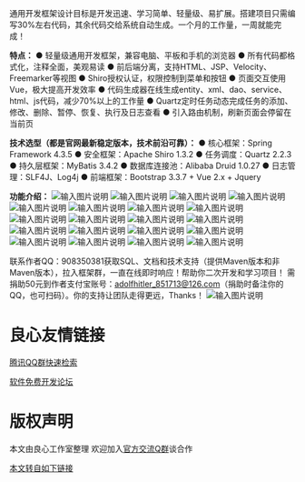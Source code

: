 通用开发框架设计目标是开发迅速、学习简单、轻量级、易扩展。搭建项目只需编写30%左右代码，其余代码交给系统自动生成。一个月的工作量，一周就能完成！

 **特点：** 
● 轻量级通用开发框架，兼容电脑、平板和手机的浏览器
● 所有代码都格式化，注释全面，美观易读
● 前后端分离，支持HTML、JSP、Velocity、Freemarker等视图
● Shiro授权认证，权限控制到菜单和按钮
● 页面交互使用Vue，极大提高开发效率
● 代码生成器在线生成entity、xml、dao、service、html、js代码，减少70%以上的工作量
● Quartz定时任务动态完成任务的添加、修改、删除、暂停、恢复、执行及日志查看
● 引入路由机制，刷新页面会停留在当前页

 **技术选型（都是官网最新稳定版本，技术前沿可靠）：** 
● 核心框架：Spring Framework 4.3.5
● 安全框架：Apache Shiro 1.3.2
● 任务调度：Quartz 2.2.3
● 持久层框架：MyBatis 3.4.2
● 数据库连接池：Alibaba Druid 1.0.27
● 日志管理：SLF4J、Log4j
● 前端框架：Bootstrap 3.3.7 + Vue 2.x + Jquery

 **功能介绍：** 
![输入图片说明](http://git.oschina.net/uploads/images/2017/0120/165318_21dffbbc_777893.jpeg "在这里输入图片标题")
![输入图片说明](http://git.oschina.net/uploads/images/2017/0120/165332_c1506a57_777893.jpeg "在这里输入图片标题")
![输入图片说明](http://git.oschina.net/uploads/images/2017/0120/165345_e7962e2a_777893.jpeg "在这里输入图片标题")
![输入图片说明](http://git.oschina.net/uploads/images/2017/0120/165356_ab239596_777893.jpeg "在这里输入图片标题")
![输入图片说明](http://git.oschina.net/uploads/images/2017/0120/165406_f9de1141_777893.jpeg "在这里输入图片标题")
![输入图片说明](http://git.oschina.net/uploads/images/2017/0120/165418_a20933b1_777893.jpeg "在这里输入图片标题")
![输入图片说明](http://git.oschina.net/uploads/images/2017/0120/165427_b488ba37_777893.jpeg "在这里输入图片标题")
![输入图片说明](http://git.oschina.net/uploads/images/2017/0120/165437_4d65d141_777893.jpeg "在这里输入图片标题")
![输入图片说明](http://git.oschina.net/uploads/images/2017/0120/165447_611062e1_777893.jpeg "在这里输入图片标题")
![输入图片说明](http://git.oschina.net/uploads/images/2017/0120/165457_972e6f09_777893.jpeg "在这里输入图片标题")
![输入图片说明](http://git.oschina.net/uploads/images/2017/0120/165505_711e38a8_777893.jpeg "在这里输入图片标题")
![输入图片说明](http://git.oschina.net/uploads/images/2017/0120/165516_4858742b_777893.jpeg "在这里输入图片标题")
![输入图片说明](http://git.oschina.net/uploads/images/2017/0120/165525_9be2b91e_777893.jpeg "在这里输入图片标题")
![输入图片说明](http://git.oschina.net/uploads/images/2017/0120/165536_9b4e876b_777893.jpeg "在这里输入图片标题")
![输入图片说明](http://git.oschina.net/uploads/images/2017/0120/165547_b923b8f2_777893.jpeg "在这里输入图片标题")
![输入图片说明](http://git.oschina.net/uploads/images/2017/0120/165555_58d62614_777893.jpeg "在这里输入图片标题")
![输入图片说明](http://git.oschina.net/uploads/images/2017/0120/165605_2d91c68a_777893.jpeg "在这里输入图片标题")
![输入图片说明](http://git.oschina.net/uploads/images/2017/0120/165613_994a86e4_777893.jpeg "在这里输入图片标题")
![输入图片说明](http://git.oschina.net/uploads/images/2017/0120/165622_9bbf6807_777893.jpeg "在这里输入图片标题")
![输入图片说明](http://git.oschina.net/uploads/images/2017/0120/165632_c1ffc890_777893.png "在这里输入图片标题")

联系作者QQ：908350381获取SQL、文档和技术支持（提供Maven版本和非Maven版本），拉入框架群，一直在线即时响应！帮助你二次开发和学习项目！
需捐助50元到作者支付宝账号：adolfhitler_851713@126.com（捐助时备注你的QQ，也可扫码）。你的支持让团队走得更远，Thanks！
![输入图片说明](http://git.oschina.net/uploads/images/2017/0119/191258_85c6ecc6_777893.jpeg "在这里输入图片标题")


 # 良心友情链接

[腾讯QQ群快速检索](http://u.720life.cn/s/8cf73f7c)

[软件免费开发论坛](http://u.720life.cn/s/bbb01dc0)

# 版权声明 

本文由良心工作室整理 欢迎加入[官方交流Q群](https://u.720life.cn/s/f2316816)谈合作

[本文转自如下链接](http://u.720life.cn/g/2e71d0f0a5c601172267ba20d3a43c6e753339d6660e2341726f4db909e821faa9ca15d84281a7539ef3bc53fc8bee2a8ae1b15bf9d896738c2d6d28be00204d)